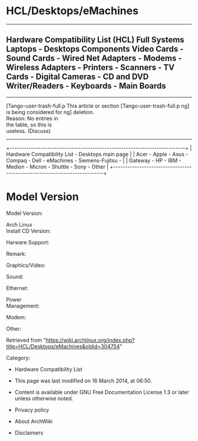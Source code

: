 HCL/Desktops/eMachines
======================

  --------------------------------------------------------------------------------------------------------------------------------------------------------------------------------------
  Hardware Compatibility List (HCL)
  Full Systems
  Laptops - Desktops
  Components
  Video Cards - Sound Cards - Wired Net Adapters - Modems - Wireless Adapters - Printers - Scanners - TV Cards - Digital Cameras - CD and DVD Writer/Readers - Keyboards - Main Boards
  --------------------------------------------------------------------------------------------------------------------------------------------------------------------------------------

  ------------------------ ------------------------ ------------------------
  [Tango-user-trash-full.p This article or section  [Tango-user-trash-full.p
  ng]                      is being considered for  ng]
                           deletion.                
                           Reason: No entries in    
                           the table, so this is    
                           useless. (Discuss)       
  ------------------------ ------------------------ ------------------------

+--------------------------------------------------------------------------+
| Hardware Compatibility List - Desktops main page                         |
| Acer - Apple - Asus - Compaq - Dell - eMachines - Siemens-Fujitsu -      |
| Gateway - HP - IBM - Medion - Micron - Shuttle - Sony - Other            |
+--------------------------------------------------------------------------+

Model Version
=============

  
  
  
  
  

Model Version:

Arch Linux  
Install CD Version:  

Harware Support:

Remark:

Graphics/Video:

Sound:

Ethernet:

Power  
Management:  

Modem:

Other:

Retrieved from
"https://wiki.archlinux.org/index.php?title=HCL/Desktops/eMachines&oldid=304754"

Category:

-   Hardware Compatibility List

-   This page was last modified on 16 March 2014, at 06:50.
-   Content is available under GNU Free Documentation License 1.3 or
    later unless otherwise noted.
-   Privacy policy
-   About ArchWiki
-   Disclaimers
